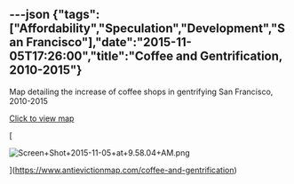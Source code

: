 ---json
{"tags":["Affordability","Speculation","Development","San Francisco"],"date":"2015-11-05T17:26:00","title":"Coffee and Gentrification, 2010-2015"}
---

Map detailing the increase of coffee shops in gentrifying San Francisco, 2010-2015

[Click to view map](https://www.antievictionmap.com/coffee-and-gentrification)

[

![Screen+Shot+2015-11-05+at+9.58.04+AM.png](https://images.squarespace-cdn.com/content/v1/52b7d7a6e4b0b3e376ac8ea2/1514136386807-LAZ4WQXAPS12574MSSY2/ke17ZwdGBToddI8pDm48kDcHobeigH2F9SR1U0J8UVNZw-zPPgdn4jUwVcJE1ZvWQUxwkmyExglNqGp0IvTJZamWLI2zvYWH8K3-s_4yszcp2ryTI0HqTOaaUohrI8PI8T_Cn-ZuY5Lse2viaQqeRT7ExUH9BmyocCZV0B6iKP0/Screen%2BShot%2B2015-11-05%2Bat%2B9.58.04%2BAM.png)

](https://www.antievictionmap.com/coffee-and-gentrification)